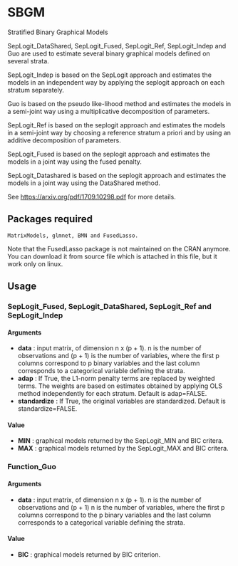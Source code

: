 # SBGM
Stratified Binary Graphical Models

SepLogit_DataShared, SepLogit_Fused, SepLogit_Ref, SepLogit_Indep and Guo are used to estimate several binary graphical models defined on several strata.

SepLogit_Indep is based on the SepLogit approach and estimates the models in an independent way by applying the seplogit approach on each stratum separately.

Guo is based on the pseudo like-lihood method and estimates the models in a semi-joint way using a multiplicative decomposition of parameters.

SepLogit_Ref is based on the seplogit approach and estimates the models in a semi-joint way by choosing a reference stratum a priori and by using an additive decomposition of parameters.

SepLogit_Fused is based on the seplogit approach and estimates the models in a joint way using the fused penalty.

SepLogit_Datashared is based on the seplogit approach and estimates the models in a joint way using the DataShared method.

See https://arxiv.org/pdf/1709.10298.pdf for more details.
## Packages required 


```
MatrixModels, glmnet, BMN and FusedLasso.
```
Note that the FusedLasso package is not maintained on the CRAN anymore. You can download it from source file which is attached in this file, but it work only on linux.



## Usage
### SepLogit_Fused, SepLogit_DataShared, SepLogit_Ref and SepLogit_Indep
#### Arguments
* **data**        : input matrix, of dimension n x (p + 1). n is the number of observations and (p + 1) is the number of variables, where                     the first p columns correspond to p binary variables and the last column corresponds to a categorical variable                           defining the strata.
* **adap**        : If True, the L1-norm penalty terms are replaced by weighted terms. The weights are based on estimates obtained by                         applying OLS method independently for each stratum. Default is adap=FALSE.
* **standardize** : If True, the original variables are standardized. Default is standardize=FALSE.

#### Value
* **MIN**         : graphical models returned by the SepLogit_MIN and BIC critera.
* **MAX**         : graphical models returned by the SepLogit_MAX and BIC critera.

### Function_Guo
#### Arguments
* **data**        : input matrix, of dimension n x (p + 1). n is the number of observations and (p + 1) n is the number of variables,                         where the first p columns correspond to the p binary variables and the last column corresponds to a categorical                           variable defining the strata.

#### Value
* **BIC**         : graphical models returned by BIC criterion.

